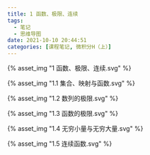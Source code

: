 ```yaml
---
title: 1 函数、极限、连续
tags:
  - 笔记
  - 思维导图
date: 2021-10-10 20:44:51
categories: [课程笔记, 微积分H（上）]
---
```


{% asset_img "1 函数、极限、连续.svg" %}

<!--more-->

{% asset_img "1.1 集合、映射与函数.svg" %}

{% asset_img "1.2 数列的极限.svg" %}

{% asset_img "1.3 函数的极限.svg" %}

{% asset_img "1.4 无穷小量与无穷大量.svg" %}

{% asset_img "1.5 连续函数.svg" %}
